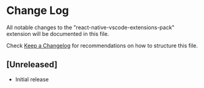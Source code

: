 # Change Log

All notable changes to the "react-native-vscode-extensions-pack" extension will be documented in this file.

Check [Keep a Changelog](http://keepachangelog.com/) for recommendations on how to structure this file.

## [Unreleased]

- Initial release